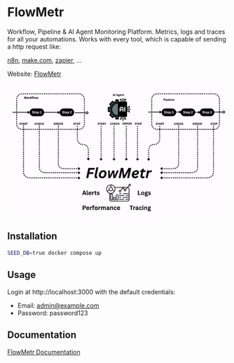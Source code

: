 # FlowMetr
Workflow, Pipeline &amp; AI Agent Monitoring Platform. Metrics, logs and traces for all your automations.
Works with every tool, which is capable of sending a http request like:

[n8n](https://n8n.io), [make.com](https://make.com), [zapier](https://zapier.com), ...

Website: [FlowMetr](https://FlowMetr.com)

<img src="app/assets/images/flowmetr_short.gif" width="600" alt="FlowMetr">

## Installation

```bash
SEED_DB=true docker compose up
```

## Usage

Login at http://localhost:3000 with the default credentials:

- Email: admin@example.com
- Password: password123

## Documentation

[FlowMetr Documentation](https://docs.flowmetr.com)


